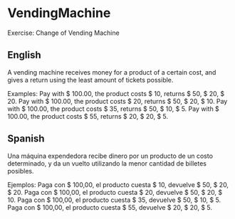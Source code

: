 # VendingMachine
Exercise: Change of Vending Machine

English
----------------
A vending machine receives money for a product of a certain cost, and gives a return using the least amount of tickets possible.

Examples:
Pay with $ 100.00, the product costs $ 10, returns $ 50, $ 20, $ 20.
Pay with $ 100.00, the product costs $ 20, returns $ 50, $ 20, $ 10.
Pay with $ 100.00, the product costs $ 35, returns $ 50, $ 10, $ 5.
Pay with $ 100.00, the product costs $ 55, returns $ 20, $ 20, $ 5.

Spanish
----------------
Una máquina expendedora recibe dinero por un producto de un costo determinado, y da un vuelto utilizando la menor cantidad de billetes posibles.

Ejemplos:
Paga con $ 100,00, el producto cuesta $ 10, devuelve $ 50, $ 20, $ 20.
Paga con $ 100,00, el producto cuesta $ 20, devuelve $ 50, $ 20, $ 10.
Paga con $ 100,00, el producto cuesta $ 35, devuelve $ 50, $ 10, $ 5.
Paga con $ 100,00, el producto cuesta $ 55, devuelve $ 20, $ 20, $ 5.
